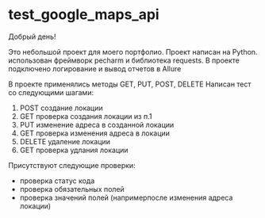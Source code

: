 # test_google_maps_api
Добрый день!

Это небольшой проект для моего портфолио. Проект написан на Python.  использован фреймворк pecharm и библиотека requests.
В проекте подключено логирование и вывод отчетов в Allure

В проекте применялись методы GET, PUT, POST, DELETE
Написан тест со следующими шагами:
1) POST создание локации
2) GET проверка создания локации из п.1
3) PUT изменение адреса в созданной локации
4) GET проверка изменения адреса в локации
5) DELETE удаление локации
6) GET проверка удлания локации

 Присутствуют  следующие проверки:
  - проверка статус кода
  - проверка обязательных полей
  - проверка значений полей (напримерпосле изменения адреса локации)

